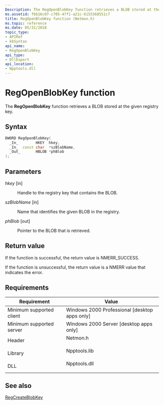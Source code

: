 ```yaml
---
Description: The RegOpenBlobKey function retrieves a BLOB stored at the given registry key.
ms.assetid: f6b16c07-c705-47f1-a21c-6155368551c7
title: RegOpenBlobKey function (Netmon.h)
ms.topic: reference
ms.date: 05/31/2018
topic_type: 
- APIRef
- kbSyntax
api_name: 
- RegOpenBlobKey
api_type: 
- DllExport
api_location: 
- Npptools.dll
---
```


# RegOpenBlobKey function

The **RegOpenBlobKey** function retrieves a BLOB stored at the given registry key.

## Syntax


```C++
DWORD RegOpenBlobKey(
  _In_        HKEY  hkey,
  _In_  const char  *szBlobName,
  _Out_       HBLOB *phBlob
);
```



## Parameters

<dl> <dt>

*hkey* \[in\]
</dt> <dd>

Handle to the registry key that contains the BLOB.

</dd> <dt>

*szBlobName* \[in\]
</dt> <dd>

Name that identifies the given BLOB in the registry.

</dd> <dt>

*phBlob* \[out\]
</dt> <dd>

Pointer to the BLOB that is retrieved.

</dd> </dl>

## Return value

If the function is successful, the return value is NMERR\_SUCCESS.

If the function is unsuccessful, the return value is a NMERR value that indicates the error.

## Requirements



| Requirement | Value |
|-------------------------------------|-----------------------------------------------------------------------------------------|
| Minimum supported client<br/> | Windows 2000 Professional \[desktop apps only\]<br/>                              |
| Minimum supported server<br/> | Windows 2000 Server \[desktop apps only\]<br/>                                    |
| Header<br/>                   | <dl> <dt>Netmon.h</dt> </dl>     |
| Library<br/>                  | <dl> <dt>Npptools.lib</dt> </dl> |
| DLL<br/>                      | <dl> <dt>Npptools.dll</dt> </dl> |



## See also

<dl> <dt>

[RegCreateBlobKey](regcreateblobkey.md)
</dt> </dl>

 

 




